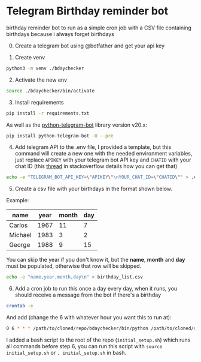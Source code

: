 # Telegram Birthday reminder bot

birthday reminder bot to run as a simple cron job with a CSV file containing birthdays because i always forget birthdays

0. Create a telegram bot using @botfather and get your api key 

1. Create venv

```bash
python3 -m venv ./bdaychecker
```

2. Activate the new env

```bash
source ./bdaychecker/bin/activate
```

3. Install requirements

```bash
pip install -r requirements.txt
```

As well as the [python-telegram-bot](https://github.com/python-telegram-bot/python-telegram-bot) library version v20.x:

```bash
pip install python-telegram-bot -U --pre
```

4. Add telegram API to the .env file, I provided a template, but this command will create a new one with the needed environment variables, just replace  `APIKEY` with your telegram bot API key and `CHATID` with your chat ID (this [thread](https://stackoverflow.com/questions/41664810/how-can-i-send-a-message-to-someone-with-my-telegram-bot-using-their-username) in stackoverflow details how you can get that)

```bash
echo -e "TELEGRAM_BOT_API_KEY=\"APIKEY\"\nYOUR_CHAT_ID=\"CHATID\"" > .env && rm .env.template
```

5. Create a csv file with your birthdays in the format shown below.

Example:

| **name** | **year** | **month** | **day** |
| --- | --- | --- | --- |
| Carlos | 1967 | 11  | 7   |
| Michael | 1983 | 3   | 2  |
| George | 1988 | 9   | 15  |

You can skip the year if you don't know it, but the **name**, **month** and **day** must be populated, otherwise that row will be skipped.

```bash
echo -e "name,year,month,day\n" > birthday_list.csv 
```

6. Add a cron job to run this once a day every day, when it runs, you should receive a message from the bot if there's a birthday

```bash
crontab -e
```

And add (change the 6 with whatever hour you want this to run at):

```bash
0 6 * * * /path/to/cloned/repo/bdaychecker/bin/python /path/to/cloned/repo/check_bdays.py
```

I added a bash script to the root of the repo (`initial_setup.sh`) which runs all commands before step 6, you can run this script with `source initial_setup.sh` or `. initial_setup.sh` in bash.
